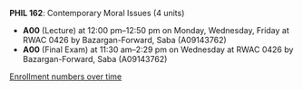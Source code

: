 **PHIL 162**: Contemporary Moral Issues (4 units)

- **A00** (Lecture) at 12:00 pm–12:50 pm on Monday, Wednesday, Friday at RWAC 0426 by Bazargan-Forward, Saba (A09143762)
- **A00** (Final Exam) at 11:30 am–2:29 pm on Wednesday at RWAC 0426 by Bazargan-Forward, Saba (A09143762)

[Enrollment numbers over time](./PHIL162.tsv)
